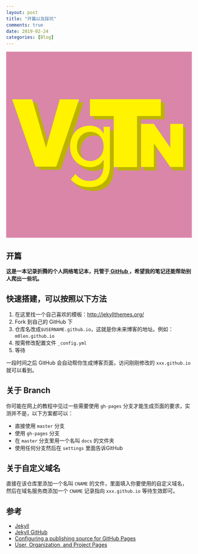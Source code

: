 ```yaml
---
layout: post
title: "开篇以及踩坑"
comments: true
date: 2019-02-24
categories: [Blog]
---
```


![Cover Picture](https://github.com/m0len/m0len.github.io/raw/master/assets/images/icon.png)

## 开篇

**这是一本记录折腾的个人网络笔记本，托管于[ GitHub ](https://github.com/m0len/m0len.github.io)，希望我的笔记还能帮助别人爬出一些坑。**

## 快速搭建，可以按照以下方法

1. 在这里找一个自己喜欢的模板：http://jekyllthemes.org/
2. Fork 到自己的 GitHub 下
3. 仓库名改成`$USERNAME.github.io`，这就是你未来博客的地址。例如： `m0len.github.io` 
4. 按需修改配置文件 `_config.yml` 
5. 等待

一段时间之后 GitHub 会自动帮你生成博客页面，访问刚刚修改的 `xxx.github.io` 就可以看到。

## 关于 Branch

你可能在网上的教程中见过一些需要使用 `gh-pages` 分支才能生成页面的要求，实测并不是，以下方案都可以：

* 直接使用 `master` 分支
* 使用 `gh-pages` 分支
* 在 `master` 分支里用一个名叫 `docs` 的文件夹
* 使用任何分支然后在 `settings` 里面告诉GitHub

## 关于自定义域名

直接在该仓库里添加一个名叫 `CNAME` 的文件，里面填入你要使用的自定义域名，然后在域名服务商添加一个 `CNAME` 记录指向 `xxx.github.io` 等待生效即可。

## 参考

* [Jekyll](https://jekyllrb.com/)
* [Jekyll GitHub](https://github.com/jekyll/jekyll)
* [Configuring a publishing source for GitHub Pages](https://help.github.com/en/articles/configuring-a-publishing-source-for-github-pages)
* [User, Organization, and Project Pages](https://help.github.com/en/articles/user-organization-and-project-pages)
